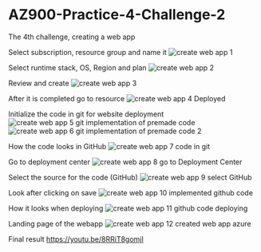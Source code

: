 # AZ900-Practice-4-Challenge-2
The 4th challenge, creating a web app

Select subscription, resource group and name it
![create web app 1](https://user-images.githubusercontent.com/105960409/171510234-31845592-ba71-42a4-a62c-4f81a9ab00ea.png)

Select runtime stack, OS, Region and plan
![create web app 2](https://user-images.githubusercontent.com/105960409/171510235-c38d0bbb-7786-4bce-81e3-eaa11e1dce5f.png)

Review and create
![create web app 3](https://user-images.githubusercontent.com/105960409/171510236-a2557217-10e6-448b-accf-44cbd7bc88b6.png)

After it is completed go to resource
![create web app 4 Deployed](https://user-images.githubusercontent.com/105960409/171510240-2f714883-4a4b-489f-9b05-38239389b965.png)

Initialize the code in git for website deployment
![create web app 5 git implementation of premade code](https://user-images.githubusercontent.com/105960409/171510242-edd641c0-49ae-4318-b285-2e9d7e78c306.png)
![create web app 6 git implementation of premade code 2](https://user-images.githubusercontent.com/105960409/171510245-2a7aec00-2058-4178-9ee9-b7e3bd3ee412.png)

How the code looks in GitHub
![create web app 7 code in git](https://user-images.githubusercontent.com/105960409/171510246-66fbd098-1b0c-48b2-8aa8-d58452b5dc0b.png)

Go to deployment center
![create web app 8 go to Deployment Center](https://user-images.githubusercontent.com/105960409/171510249-5c6ee800-db26-4fa2-ae83-24ca6fa1c84a.png)

Select the source for the code (GitHub)
![create web app 9 select GitHub](https://user-images.githubusercontent.com/105960409/171510250-b9a8812a-77c9-4443-8236-99b9a5593b6e.png)

Look after clicking on save
![create web app 10 implemented github code](https://user-images.githubusercontent.com/105960409/171510251-6ffad61b-ce7a-4e2a-8748-b794bb88ad9c.png)

How it looks when deploying
![create web app 11 github code deploying](https://user-images.githubusercontent.com/105960409/171510254-c7c374d5-dd97-41b0-88c3-79269a61019b.png)

Landing page of the webapp
![create web app 12 created web app azure](https://user-images.githubusercontent.com/105960409/171510256-5f3d3985-8952-407e-851c-0e44a1b65a97.png)

Final result
https://youtu.be/8RRiT8gomjI
